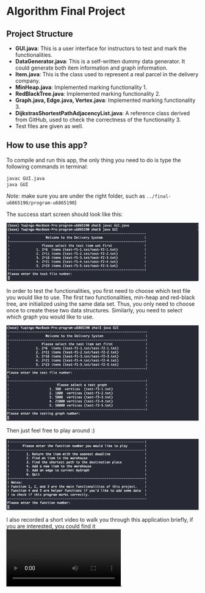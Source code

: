 # Algorithm Final Project

## Project Structure

- **GUI.java**: This is a user interface for instructors to test and mark the functionalities.
- **DataGenerator.java**: This is a self-written dummy data generator. It could generate both item information and graph information.
- **Item.java**: This is the class used to represent a real parcel in the delivery company.
- **MinHeap.java**: Implemented marking functionality 1.
- **RedBlackTree.java**: Implemented marking functionality 2.
- **Graph.java, Edge.java, Vertex.java**: Implemented marking functionality 3.
- **DijkstrasShortestPathAdjacencyList.java**: A reference class derived from GitHub, used to check the correctness of the functionality 3.
- Test files are given as well.

## How to use this app?

To compile and run this app, the only thing you need to do is type the following commands in terminal: 
```
javac GUI.java
java GUI
```
*Note*: make sure you are under the right folder, such as `../final-u6865190/program-u6865190`)

The success start screen should look like this: 

![compile](compile.png)

In order to test the functionalities, you first need to choose which test file you would like to use. The first two functionalities, min-heap and red-black tree, are initialized using the same data set. Thus, you only need to choose once to create these two data structures. Similarly, you need to select which graph you would like to use. 

![test data set selection](dataset.png)

Then just feel free to play around :)

![user menu](menu.png)

I also recorded a short video to walk you through this application briefly, if you are interested, you could find it ![here](video.mp4).

